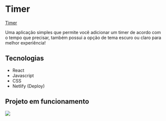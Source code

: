 # Timer
[Timer](https://timer-fabricio.netlify.app/)

Uma aplicação simples que permite você adicionar um timer de acordo com o tempo que precisar, também possui a opção de tema escuro ou claro para melhor experiência! 

## Tecnologias
- React
- Javascript
- CSS
- Netlify (Deploy)

## Projeto em funcionamento
<img src="./src/assets/readme.gif">


